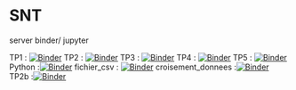 # SNT
server binder/ jupyter


TP1 : [![Binder](https://mybinder.org/badge_logo.svg)](https://mybinder.org/v2/gh/floLycee/SNT/master?filepath=Cartographie_TP_1.ipynb)
TP2 : [![Binder](https://mybinder.org/badge_logo.svg)](https://mybinder.org/v2/gh/floLycee/SNT/master?filepath=Cartographie_TP_2.ipynb)
TP3 : [![Binder](https://mybinder.org/badge_logo.svg)](https://mybinder.org/v2/gh/floLycee/SNT/master?filepath=Cartographie_TP_3.ipynb)
TP4 : [![Binder](https://mybinder.org/badge_logo.svg)](https://mybinder.org/v2/gh/floLycee/SNT/master?filepath=Cartographie_TP_4.ipynb)
TP5 : [![Binder](https://mybinder.org/badge_logo.svg)](https://mybinder.org/v2/gh/floLycee/SNT/master?filepath=cartographie_TP_5.ipynb)
Python :[![Binder](https://mybinder.org/badge_logo.svg)](https://mybinder.org/v2/gh/floLycee/SNT/master?filepath=python_seconde.ipynb)
fichier_csv : [![Binder](https://mybinder.org/badge_logo.svg)](https://mybinder.org/v2/gh/floLycee/SNT/master?filepath=donnees_TP1.ipynb)
croisement_donnees :[![Binder](https://mybinder.org/badge_logo.svg)](https://mybinder.org/v2/gh/floLycee/SNT/master?filepath=donnees_TP2.ipynb)
TP2b :[![Binder](https://mybinder.org/badge_logo.svg)](https://mybinder.org/v2/gh/floLycee/SNT/master?filepath=Cartographie_TP_2(2).ipynb)

